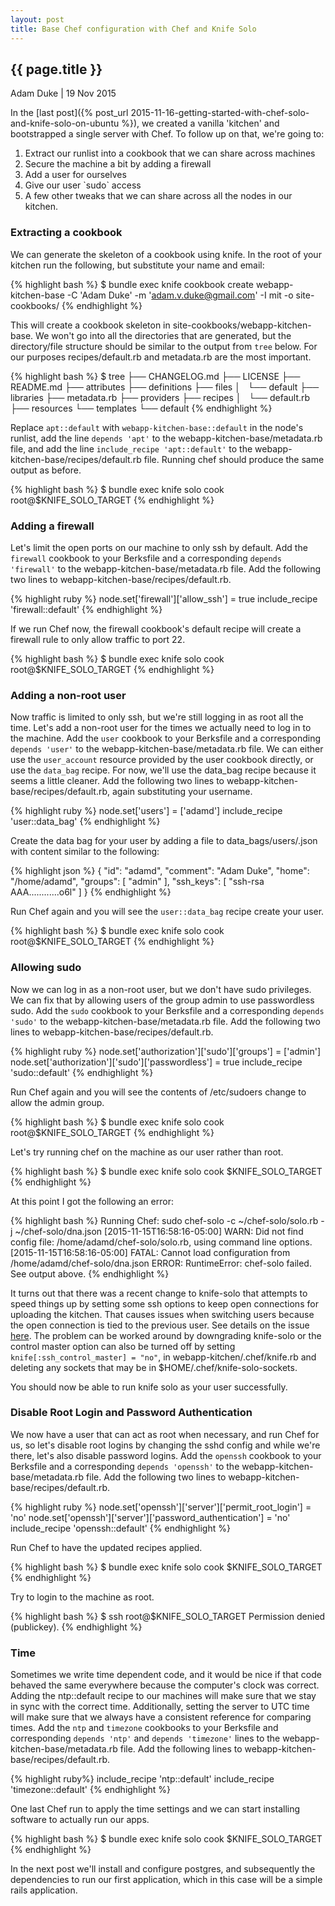 ```yaml
---
layout: post
title: Base Chef configuration with Chef and Knife Solo
---
```


## {{ page.title }}

Adam Duke \| 19 Nov 2015

In the [last post]({% post_url 2015-11-16-getting-started-with-chef-solo-and-knife-solo-on-ubuntu %}), we created a vanilla 'kitchen' and bootstrapped a single server with Chef. To follow up on that, we're going to:

<ol>
  <li>Extract our runlist into a cookbook that we can share across machines</li>
  <li>Secure the machine a bit by adding a firewall</li>
  <li>Add a user for ourselves</li>
  <li>Give our user `sudo` access</li>
  <li>A few other tweaks that we can share across all the nodes in our kitchen.</li>
</ol>

### Extracting a cookbook

We can generate the skeleton of a cookbook using knife. In the root of your kitchen run the following, but substitute your name and email:

{% highlight bash %}
$ bundle exec knife cookbook create webapp-kitchen-base -C 'Adam Duke' -m 'adam.v.duke@gmail.com' -I mit -o site-cookbooks/
{% endhighlight %}

This will create a cookbook skeleton in site-cookbooks/webapp-kitchen-base. We won't go into all the directories that are generated, but the directory/file structure should be similar to the output from `tree` below. For our purposes recipes/default.rb and metadata.rb are the most important.

{% highlight bash %}
$ tree
├── CHANGELOG.md
├── LICENSE
├── README.md
├── attributes
├── definitions
├── files
│   └── default
├── libraries
├── metadata.rb
├── providers
├── recipes
│   └── default.rb
├── resources
└── templates
    └── default
{% endhighlight %}

Replace `apt::default` with `webapp-kitchen-base::default` in the node's runlist, add the line `depends 'apt'` to the webapp-kitchen-base/metadata.rb file, and add the line `include_recipe 'apt::default'` to the webapp-kitchen-base/recipes/default.rb file. Running chef should produce the same output as before.

{% highlight bash %}
$ bundle exec knife solo cook root@$KNIFE_SOLO_TARGET
{% endhighlight %}

### Adding a firewall

Let's limit the open ports on our machine to only ssh by default. Add the `firewall` cookbook to your Berksfile and a corresponding `depends 'firewall'` to the webapp-kitchen-base/metadata.rb file. Add the following two lines to webapp-kitchen-base/recipes/default.rb.

{% highlight ruby %}
node.set['firewall']['allow_ssh'] = true
include_recipe 'firewall::default'
{% endhighlight %}

If we run Chef now, the firewall cookbook's default recipe will create a firewall rule to only allow traffic to port 22.

{% highlight bash %}
$ bundle exec knife solo cook root@$KNIFE_SOLO_TARGET
{% endhighlight %}

### Adding a non-root user

Now traffic is limited to only ssh, but we're still logging in as root all the time. Let's add a non-root user for the times we actually need to log in to the machine. Add the `user` cookbook to your Berksfile and a corresponding `depends 'user'` to the webapp-kitchen-base/metadata.rb file. We can either use the `user_account` resource provided by the user cookbook directly, or use the `data_bag` recipe. For now, we'll use the data_bag recipe because it seems a little cleaner. Add the following two lines to webapp-kitchen-base/recipes/default.rb, again substituting your username.

{% highlight ruby %}
node.set['users'] = ['adamd']
include_recipe 'user::data_bag'
{% endhighlight %}

Create the data bag for your user by adding a file to data_bags/users/<user-name>.json with content similar to the following:

{% highlight json %}
{
  "id": "adamd",
  "comment": "Adam Duke",
  "home": "/home/adamd",
  "groups": [
    "admin"
  ],
  "ssh_keys": [
    "ssh-rsa AAA............o6l"
  ]
}
{% endhighlight %}

Run Chef again and you will see the `user::data_bag` recipe create your user.

{% highlight bash %}
$ bundle exec knife solo cook root@$KNIFE_SOLO_TARGET
{% endhighlight %}

### Allowing sudo

Now we can log in as a non-root user, but we don't have sudo privileges. We can fix that by allowing users of the group admin to use passwordless sudo. Add the `sudo` cookbook to your Berksfile and a corresponding `depends 'sudo'` to the webapp-kitchen-base/metadata.rb file. Add the following two lines to webapp-kitchen-base/recipes/default.rb.

{% highlight ruby %}
node.set['authorization']['sudo']['groups'] = ['admin']
node.set['authorization']['sudo']['passwordless'] = true
include_recipe 'sudo::default'
{% endhighlight %}

Run Chef again and you will see the contents of /etc/sudoers change to allow the admin group.

{% highlight bash %}
$ bundle exec knife solo cook root@$KNIFE_SOLO_TARGET
{% endhighlight %}

Let's try running chef on the machine as our user rather than root.

{% highlight bash %}
$ bundle exec knife solo cook $KNIFE_SOLO_TARGET
{% endhighlight %}

At this point I got the following an error:

{% highlight bash %}
Running Chef: sudo chef-solo -c ~/chef-solo/solo.rb -j ~/chef-solo/dna.json
[2015-11-15T16:58:16-05:00] WARN: Did not find config file: /home/adamd/chef-solo/solo.rb, using command line options.
[2015-11-15T16:58:16-05:00] FATAL: Cannot load configuration from /home/adamd/chef-solo/dna.json
ERROR: RuntimeError: chef-solo failed. See output above.
{% endhighlight %}

It turns out that there was a recent change to knife-solo that attempts to speed things up by setting some ssh options to keep open connections for uploading the kitchen. That causes issues when switching users because the open connection is tied to the previous user. See details on the issue [here](https://github.com/matschaffer/knife-solo/issues/444). The problem can be worked around by downgrading knife-solo or the control master option can also be turned off by setting `knife[:ssh_control_master] = "no"`, in webapp-kitchen/.chef/knife.rb and deleting any sockets that may be in $HOME/.chef/knife-solo-sockets.

You should now be able to run knife solo as your user successfully.

### Disable Root Login and Password Authentication

We now have a user that can act as root when necessary, and run Chef for us, so let's disable root logins by changing the sshd config and while we're there, let's also disable password logins. Add the `openssh` cookbook to your Berksfile and a corresponding `depends 'openssh'` to the webapp-kitchen-base/metadata.rb file. Add the following two lines to webapp-kitchen-base/recipes/default.rb.

{% highlight ruby %}
node.set['openssh']['server']['permit_root_login'] = 'no'
node.set['openssh']['server']['password_authentication'] = 'no'
include_recipe 'openssh::default'
{% endhighlight %}

Run Chef to have the updated recipes applied.

{% highlight bash %}
$ bundle exec knife solo cook $KNIFE_SOLO_TARGET
{% endhighlight %}

Try to login to the machine as root.

{% highlight bash %}
$ ssh root@$KNIFE_SOLO_TARGET
Permission denied (publickey).
{% endhighlight %}

### Time

Sometimes we write time dependent code, and it would be nice if that code behaved the same everywhere because the computer's clock was correct. Adding the ntp::default recipe to our machines will make sure that we stay in sync with the correct time. Additionally, setting the server to UTC time will make sure that we always have a consistent reference for comparing times. Add the `ntp` and `timezone` cookbooks to your Berksfile and corresponding `depends 'ntp'` and `depends 'timezone'` lines to the webapp-kitchen-base/metadata.rb file. Add the following lines to webapp-kitchen-base/recipes/default.rb.

{% highlight ruby%}
include_recipe 'ntp::default'
include_recipe 'timezone::default'
{% endhighlight %}

One last Chef run to apply the time settings and we can start installing software to actually run our apps.

{% highlight bash %}
$ bundle exec knife solo cook $KNIFE_SOLO_TARGET
{% endhighlight %}

In the next post we'll install and configure postgres, and subsequently the dependencies to run our first application, which in this case will be a simple rails application.
